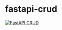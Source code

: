 # fastapi-crud
[![FastAPI CRUD](https://github.com/Mr-Vikas111/fastapi-crud/actions/workflows/fastapi-app.yml/badge.svg?branch=master)](https://github.com/Mr-Vikas111/fastapi-crud/actions/workflows/fastapi-app.yml)
